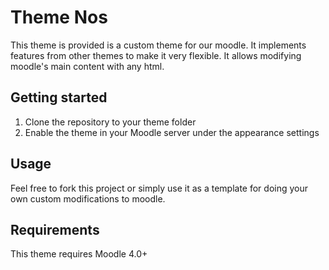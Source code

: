 Theme Nos
==========

This theme is provided is a custom theme for our moodle. It implements features from other themes to make it very flexible. It allows modifying  moodle's main content with any html.

## Getting started

1. Clone the repository to your theme folder
2. Enable the theme in your Moodle server under the appearance settings

## Usage

Feel free to fork this project or simply use it as a template for doing your own custom modifications to moodle.

## Requirements

This theme requires Moodle 4.0+
